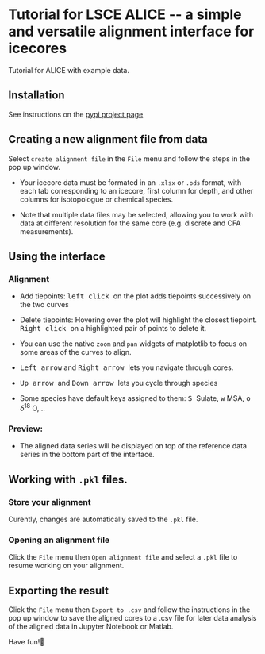 # Tutorial for LSCE ALICE -- a simple and versatile alignment interface for icecores

Tutorial for ALICE with example data.

## Installation

See instructions on the [pypi project page](https://pypi.org/project/lscealice/)

## Creating a new alignment file from data
Select `create alignment file` in the `File` menu and follow the steps in the pop up window.

- Your icecore data must be formated in an `.xlsx` or `.ods` format, with each tab corresponding to an icecore, first column for depth, and other columns for isotopologue or chemical species.

- Note that multiple data files may be selected, allowing you to work with data at different resolution for the same core (e.g. discrete and CFA measurements).

## Using the interface

### Alignment

- Add tiepoints: <kbd> left click </kbd>  on the plot adds tiepoints successively on the two curves
- Delete tiepoints: Hovering over the plot will highlight the closest tiepoint. <kbd> Right click </kbd> on a highlighted pair of points to delete it.

- You can use the native `zoom` and `pan` widgets of matplotlib to focus on some areas of the curves to align.

- <kbd> Left arrow</kbd> and <kbd> Right arrow </kbd> lets you navigate through cores.
- <kbd> Up arrow </kbd> and <kbd> Down arrow </kbd> lets you cycle through species
- Some species have default keys assigned to them: <kbd> S </kbd> Sulate, <kbd>w</kbd> MSA, <kbd> o </kbd>  $`\delta^{18}`$ O,...


### Preview: 
- The aligned data series will be displayed on top of the reference data series in the bottom part of the interface.

## Working with `.pkl` files.
### Store your alignment
Curently, changes are automatically saved to the `.pkl` file.
### Opening an alignment file
Click the `File` menu then `Open alignment file` and select a `.pkl` file to resume working on your alignment.

## Exporting the result
Click the `File` menu then `Export to .csv` and follow the instructions in the pop up window to save the aligned cores to a .csv file for later data analysis of the aligned data in Jupyter Notebook or Matlab.


Have fun!🐧
